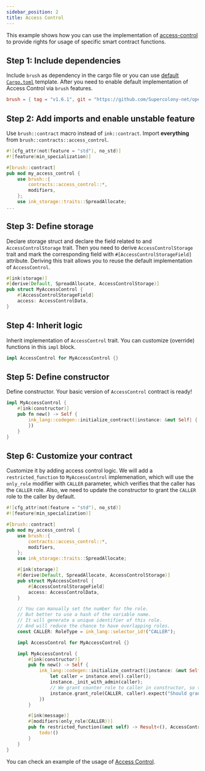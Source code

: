 ```yaml
---
sidebar_position: 2
title: Access Control
---
```


This example shows how you can use the implementation of [access-control](https://github.com/Supercolony-net/openbrush-contracts/tree/main/contracts/access/access_control) to provide rights for usage of specific smart contract functions.

## Step 1: Include dependencies

Include `brush` as dependency in the cargo file or you can use [default `Cargo.toml`](/smart-contracts/overview#the-default-toml-of-your-project-with-openbrush) template.
After you need to enable default implementation of Access Control via `brush` features.

```toml
brush = { tag = "v1.6.1", git = "https://github.com/Supercolony-net/openbrush-contracts", default-features = false, features = ["access_control"] }
```

## Step 2: Add imports and enable unstable feature

Use `brush::contract` macro instead of `ink::contract`. Import **everything** from `brush::contracts::access_control`.

```rust
#![cfg_attr(not(feature = "std"), no_std)]
#![feature(min_specialization)]

#[brush::contract]
pub mod my_access_control {
    use brush::{
        contracts::access_control::*,
        modifiers,
    };
    use ink_storage::traits::SpreadAllocate;
...
```

## Step 3: Define storage

Declare storage struct and declare the field related to and `AccessControlStorage` trait. Then you need to derive `AccessControlStorage` trait and mark the corresponding field with `#[AccessControlStorageField]` attribute. Deriving this trait allows you to reuse the default implementation of `AccessControl`.

```rust
#[ink(storage)]
#[derive(Default, SpreadAllocate, AccessControlStorage)]
pub struct MyAccessControl {
    #[AccessControlStorageField]
    access: AccessControlData,
}
```

## Step 4: Inherit logic

Inherit implementation of `AccessControl` trait. You can customize (override) functions in this `impl` block.

```rust
impl AccessControl for MyAccessControl {}
```

## Step 5: Define constructor

Define constructor. Your basic version of `AccessControl` contract is ready!

```rust
impl MyAccessControl {
    #[ink(constructor)]
    pub fn new() -> Self {
        ink_lang::codegen::initialize_contract(|instance: &mut Self| {
        })
    }
}
```

## Step 6: Customize your contract

Customize it by adding access control logic. We will add a `restricted_function` to `MyAccessControl` implemenation, which will use the `only_role` modifier with `CALLER` parameter, which verifies that the caller has the `CALLER` role. Also, we need to update the constructor to grant the `CALLER` role to the caller by default.

```rust
#![cfg_attr(not(feature = "std"), no_std)]
#![feature(min_specialization)]

#[brush::contract]
pub mod my_access_control {
    use brush::{
        contracts::access_control::*,
        modifiers,
    };
    use ink_storage::traits::SpreadAllocate;

    #[ink(storage)]
    #[derive(Default, SpreadAllocate, AccessControlStorage)]
    pub struct MyAccessControl {
        #[AccessControlStorageField]
        access: AccessControlData,
    }

    // You can manually set the number for the role.
    // But better to use a hash of the variable name.
    // It will generate a unique identifier of this role.
    // And will reduce the chance to have overlapping roles.
    const CALLER: RoleType = ink_lang::selector_id!("CALLER");

    impl AccessControl for MyAccessControl {}

    impl MyAccessControl {
        #[ink(constructor)]
        pub fn new() -> Self {
            ink_lang::codegen::initialize_contract(|instance: &mut Self| {
                let caller = instance.env().caller();
                instance._init_with_admin(caller);
                // We grant counter role to caller in constructor, so they can increase the count
                instance.grant_role(CALLER, caller).expect("Should grant the role");
            })
        }

        #[ink(message)]
        #[modifiers(only_role(CALLER))]
        pub fn restricted_function(&mut self) -> Result<(), AccessControlError> {
            todo!()
        }
    }
}
```

You can check an example of the usage of [Access Control](https://github.com/Supercolony-net/openbrush-contracts/tree/main/examples/access_control).